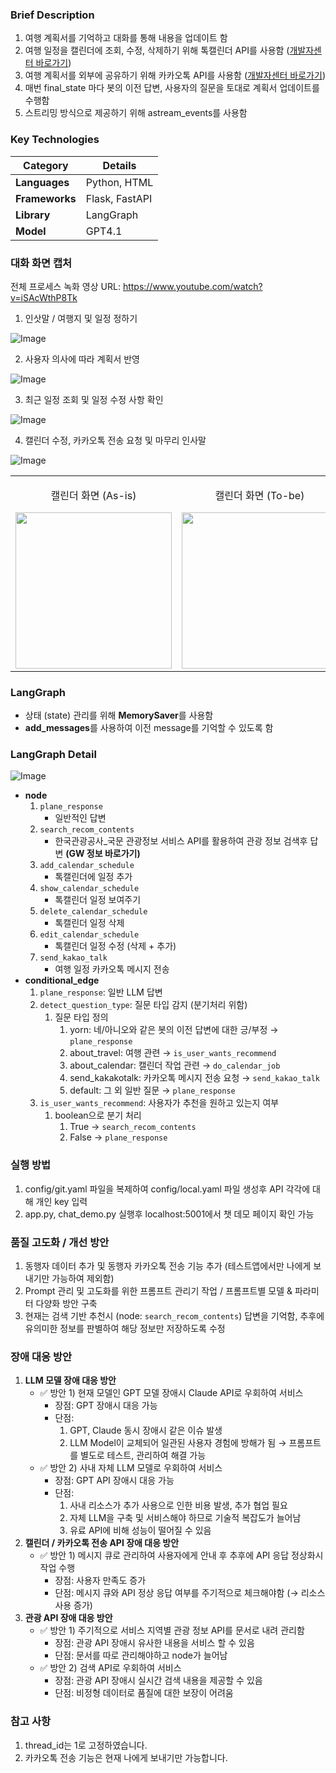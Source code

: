 ### Brief Description

1. 여행 계획서를 기억하고 대화를 통해 내용을 업데이트 함
2. 여행 일정을 캘린더에 조회, 수정, 삭제하기 위해 톡캘린더 API를 사용함 ([개발자센터 바로가기](https://developers.kakao.com/docs/latest/ko/talkcalendar/rest-api))
3. 여행 계획서를 외부에 공유하기 위해 카카오톡 API를 사용함 ([개발자센터 바로가기](https://developers.kakao.com/docs/latest/ko/kakaotalk-message/common))
4. 매번 final_state 마다 봇의 이전 답변, 사용자의 질문을 토대로 계획서 업데이트를 수행함
5. 스트리밍 방식으로 제공하기 위해 astream_events를 사용함

### **Key Technologies**

| **Category** | **Details** |
| --- | --- |
| **Languages** | Python, HTML |
| **Frameworks** | Flask, FastAPI |
| **Library** | LangGraph |
| **Model** | GPT4.1 |

### 대화 화면 캡처

전체 프로세스 녹화 영상 URL: https://www.youtube.com/watch?v=iSAcWthP8Tk

1. 인삿말 / 여행지 및 일정 정하기

![Image](https://github.com/user-attachments/assets/abbf8ad1-478e-4c65-90d2-276aea7f306a)

2. 사용자 의사에 따라 계획서 반영

![Image](https://github.com/user-attachments/assets/65401a99-22fb-4df2-b72e-29afc7bf0608)

3. 최근 일정 조회 및 일정 수정 사항 확인

![Image](https://github.com/user-attachments/assets/71766a76-852c-4f81-be46-3bd20a013939)

4. 캘린더 수정, 카카오톡 전송 요청 및 마무리 인사말

![Image](https://github.com/user-attachments/assets/efafc82e-15a6-4a99-85e2-c7c1c64e0c4b)

<table>
  <tr>
    <td align="center">
      <p>캘린더 화면 (As-is)</p>
      <img width="250" src="https://github.com/user-attachments/assets/176d20b8-773c-42b0-8fa3-93895e8dca40" />
    </td>
    <td align="center">
      <p>캘린더 화면 (To-be)</p>
      <img width="250" src="https://github.com/user-attachments/assets/8d7d614f-b54b-4ce8-81ad-785ddb74763a" />
    </td>
    <td align="center">
      <p>카카오톡 전송 화면</p>
      <img width="250" src="https://github.com/user-attachments/assets/db8ec8ef-6e07-4af7-b17f-2eb255eb3161" />
    </td>
  </tr>
</table>


### LangGraph

- 상태 (state) 관리를 위해 **MemorySaver**를 사용함
- **add_messages**를 사용하여 이전 message를 기억할 수 있도록 함

### LangGraph Detail

![Image](https://github.com/user-attachments/assets/f39b19cd-58ee-4dc6-8ca5-31bd4c4e1cdc)

- **node**
    1. `plane_response`
        - 일반적인 답변
    2. `search_recom_contents`
        - 한국관광공사_국문 관광정보 서비스 API를 활용하여 관광 정보 검색후 답변 **(**GW 정보 바로가기**)**
    3. `add_calendar_schedule`
        - 톡캘린더에 일정 추가
    4. `show_calendar_schedule`
        - 톡캘린더 일정 보여주기
    5. `delete_calendar_schedule`
        - 톡캘린더 일정 삭제
    6. `edit_calendar_schedule`
        - 톡캘린더 일정 수정 (삭제 + 추가)
    7. `send_kakao_talk` 
        - 여행 일정 카카오톡 메시지 전송
- **conditional_edge**
    1. `plane_response`: 일반 LLM 답변
    2. `detect_question_type`: 질문 타입 감지 (분기처리 위함)
        1. 질문 타입 정의
            1. yorn: 네/아니오와 같은 봇의 이전 답변에 대한 긍/부정 → `plane_response` 
            2. about_travel: 여행 관련 → `is_user_wants_recommend`
            3. about_calendar: 캘린더 작업 관련 → `do_calendar_job`
            4. send_kakakotalk: 카카오톡 메시지 전송 요청 → `send_kakao_talk`
            5. default: 그 외 일반 질문 → `plane_response`
    3. `is_user_wants_recommend`: 사용자가 추천을 원하고 있는지 여부
        1. boolean으로 분기 처리
            1. True → `search_recom_contents`
            2. False → `plane_response`

### 실행 방법

1. config/git.yaml 파일을 복제하여 config/local.yaml 파일 생성후 API 각각에 대해 개인 key 입력
2. app.py, chat_demo.py 실행후 localhost:5001에서 챗 데모 페이지 확인 가능

### 품질 고도화 / 개선 방안

1. 동행자 데이터 추가 및 동행자 카카오톡 전송 기능 추가 (테스트앱에서만 나에게 보내기만 가능하여 제외함)
2. Prompt 관리 및 고도화를 위한 프롬프트 관리기 작업 / 프롬프트별 모델 & 파라미터 다양화 방안 구축
3. 현재는 검색 기반 추천시 (node: `search_recom_contents`) 답변을 기억함, 
추후에 유의미한 정보를 판별하여 해당 정보만 저장하도록 수정

### 장애 대응 방안

1. **LLM 모델 장애 대응 방안**
    - ✅ 방안 1) 현재 모델인 GPT 모델 장애시 Claude API로 우회하여 서비스
        - 장점: GPT 장애시 대응 가능
        - 단점:
            1. GPT, Claude 동시 장애시 같은 이슈 발생
            2. LLM Model이 교체되어 일관된 사용자 경험에 방해가 됨 
            → 프롬프트를 별도로 테스트, 관리하여 해결 가능
    - ✅ 방안 2) 사내 자체 LLM 모델로 우회하여 서비스
        - 장점: GPT API 장애시 대응 가능
        - 단점:
            1. 사내 리소스가 추가 사용으로 인한 비용 발생, 추가 협업 필요
            2. 자체 LLM을 구축 및 서비스해야 하므로 기술적 복잡도가 늘어남
            3. 유료 API에 비해 성능이 떨어질 수 있음 
2. **캘린더 / 카카오톡 전송 API 장애 대응 방안**
    - ✅ 방안 1) 메시지 큐로 관리하여 사용자에게 안내 후 추후에 API 응답 정상화시 작업 수행
        - 장점: 사용자 만족도 증가
        - 단점: 메시지 큐와 API 정상 응답 여부를 주기적으로 체크해야함 (→ 리소스 사용 증가)
3. **관광 API 장애 대응 방안**
    - ✅ 방안 1) 주기적으로 서비스 지역별 관광 정보 API를 문서로 내려 관리함
        - 장점: 관광 API 장애시 유사한 내용을 서비스 할 수 있음
        - 단점: 문서를 따로 관리해야하고 node가 늘어남
    - ✅ 방안 2) 검색 API로 우회하여 서비스
        - 장점: 관광 API 장애시 실시간 검색 내용을 제공할 수 있음
        - 단점: 비정형 데이터로 품질에 대한 보장이 어려움

### 참고 사항

1. thread_id는 1로 고정하였습니다.
2. 카카오톡 전송 기능은 현재 나에게 보내기만 가능합니다.
